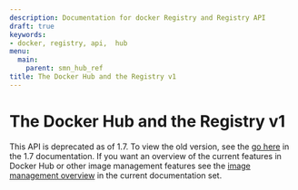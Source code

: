 ```yaml
---
description: Documentation for docker Registry and Registry API
draft: true
keywords:
- docker, registry, api,  hub
menu:
  main:
    parent: smn_hub_ref
title: The Docker Hub and the Registry v1
---
```


# The Docker Hub and the Registry v1

This API is deprecated as of 1.7. To view the old version, see the [go
here](hub_registry_spec.md) in
the 1.7 documentation. If you want an overview of the current features in
Docker Hub or other image management features see the [image management
overview](../../userguide/eng-image/image_management.md) in the current documentation set.
